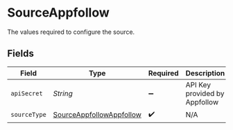 # SourceAppfollow

The values required to configure the source.


## Fields

| Field                                                                       | Type                                                                        | Required                                                                    | Description                                                                 |
| --------------------------------------------------------------------------- | --------------------------------------------------------------------------- | --------------------------------------------------------------------------- | --------------------------------------------------------------------------- |
| `apiSecret`                                                                 | *String*                                                                    | :heavy_minus_sign:                                                          | API Key provided by Appfollow                                               |
| `sourceType`                                                                | [SourceAppfollowAppfollow](../../models/shared/SourceAppfollowAppfollow.md) | :heavy_check_mark:                                                          | N/A                                                                         |